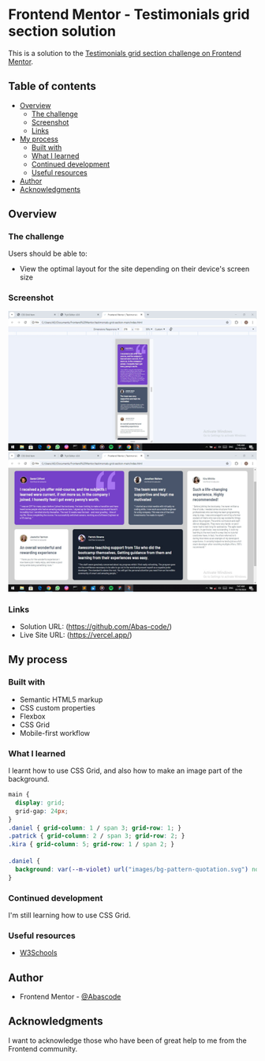 # Frontend Mentor - Testimonials grid section solution

This is a solution to the [Testimonials grid section challenge on Frontend Mentor](https://www.frontendmentor.io/challenges/testimonials-grid-section-Nnw6J7Un7).

## Table of contents

- [Overview](#overview)
  - [The challenge](#the-challenge)
  - [Screenshot](#screenshot)
  - [Links](#links)
- [My process](#my-process)
  - [Built with](#built-with)
  - [What I learned](#what-i-learned)
  - [Continued development](#continued-development)
  - [Useful resources](#useful-resources)
- [Author](#author)
- [Acknowledgments](#acknowledgments)


## Overview

### The challenge

Users should be able to:
- View the optimal layout for the site depending on their device's screen size

### Screenshot

![mobile view](./design/mobile-design.jpg)
![desktop view](./design/desktop-design.jpg)

### Links

- Solution URL: (https://github.com/Abas-code/)
- Live Site URL: (https://vercel.app/)

## My process

### Built with

- Semantic HTML5 markup
- CSS custom properties
- Flexbox
- CSS Grid
- Mobile-first workflow

### What I learned

I learnt how to use CSS Grid, and also how to make an image part of the background. 

```css
main {
  display: grid;
  grid-gap: 24px;
}
.daniel { grid-column: 1 / span 3; grid-row: 1; }
.patrick { grid-column: 2 / span 3; grid-row: 2; }
.kira { grid-column: 5; grid-row: 1 / span 2; }

.daniel {
  background: var(--m-violet) url("images/bg-pattern-quotation.svg") no-repeat 90% 0%;
}
```

### Continued development

I'm still learning how to use CSS Grid. 

### Useful resources

- [W3Schools](https://www.w3schools.com)


## Author

- Frontend Mentor - [@Abascode](https://www.frontendmentor.io/profile/Abascode)


## Acknowledgments

I want to acknowledge those who have been of great help to me from the Frontend community.